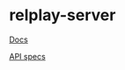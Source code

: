 # relplay-server
[Docs](https://www.gitbook.com/book/krystofspl/relplay-docs/)

[API specs](https://app.swaggerhub.com/apis/krystofspl/relplay-api/1.0.0)


